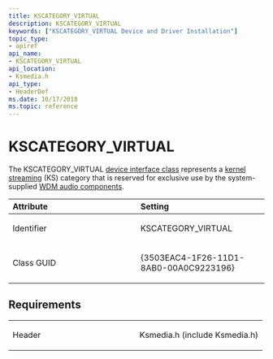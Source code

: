 ```yaml
---
title: KSCATEGORY_VIRTUAL
description: KSCATEGORY_VIRTUAL
keywords: ["KSCATEGORY_VIRTUAL Device and Driver Installation"]
topic_type:
- apiref
api_name:
- KSCATEGORY_VIRTUAL
api_location:
- Ksmedia.h
api_type:
- HeaderDef
ms.date: 10/17/2018
ms.topic: reference
---
```


# KSCATEGORY_VIRTUAL


The KSCATEGORY_VIRTUAL [device interface class](./overview-of-device-interface-classes.md) represents a [kernel streaming](../stream/streaming-minidrivers2.md) (KS) category that is reserved for exclusive use by the system-supplied [WDM audio components](../audio/kernel-mode-wdm-audio-components.md).

<table>
<colgroup>
<col width="50%" />
<col width="50%" />
</colgroup>
<thead>
<tr class="header">
<th align="left">Attribute</th>
<th align="left">Setting</th>
</tr>
</thead>
<tbody>
<tr class="odd">
<td align="left"><p>Identifier</p></td>
<td align="left"><p>KSCATEGORY_VIRTUAL</p></td>
</tr>
<tr class="even">
<td align="left"><p>Class GUID</p></td>
<td align="left"><p>{3503EAC4-1F26-11D1-8AB0-00A0C9223196}</p></td>
</tr>
</tbody>
</table>

 

## Requirements

<table>
<colgroup>
<col width="50%" />
<col width="50%" />
</colgroup>
<tbody>
<tr class="odd">
<td align="left"><p>Header</p></td>
<td align="left">Ksmedia.h (include Ksmedia.h)</td>
</tr>
</tbody>
</table>

 

